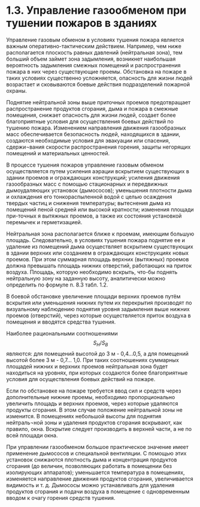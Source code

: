 # 1.3. Управление газообменом при тушении пожаров в зданиях

Управление газовым обменом в условиях тушения пожара является важным оперативно-тактическим действием. Например, чем ниже располагается плоскость равных давлений \(нейтральная зона\), тем больший объем займет зона задымления, возникнет наибольшая вероятность задымления смежных помещений и распространения пожара в них через существующие проемы. Обстановка на пожаре в таких условиях существенно усложняется, опасность для жизни людей возрастает и сковываются боевые действия подразделений пожарной охраны. 

Поднятие нейтральной зоны выше приточных проемов предотвращает распространение продуктов сгорания, дыма и пожара в смежные помещения, снижает опасность для жизни людей, создает более благоприятные условия для осуществления боевых действий по тушению пожара. Изменением направления движения газообразных масс обеспечивается безопасность людей, находящихся в здании, создаются необходимые условия для эвакуации или спасения, сдержи¬вания скорости распространения горения, защиты негорящих помещений и материальных ценностей. 

В процессе тушения пожаров управление газовым обменом осуществляется путем усиления аэрации вскрытием существующих в здании проемов и ограждающих конструкций; усиления движения газообразных масс с помощью стационарных и передвижных дымоудаляющих установок \(дымососов\); уменьшения плотности дыма и охлаждения его тонкораспыленной водой с целью осаждения твердых частиц и снижения температуры; вытеснения дыма из помещений пеной средней или высокой кратности; изменения площади при-точных я вытяжных проемов, а также их состояния установкой перемычек и герметизацией. 

Нейтральная зона располагается ближе к проемам, имеющим большую площадь. Следовательно, в условиях тушения пожара поднятие ее и удаление из помещений дыма осуществляет вскрытием существующих в здании верхних или созданием в ограждающих конструкциях новых проемов. При этом суммарная площадь верхних \(вытяжных\) проемов должна превышать площадь нижних отверстий, работающих на приток воздуха. Площадь, которую необходимо вскрыть, что-бы поднять нейтральную зону на заданную высоту, аналитически можно определить по формуле п. 8.3 табл. 1.2. 

В боевой обстановке увеличение площади верхних проемов путём вскрытия или уменьшения нижних путем их перекрытия производят по визуальному наблюдению поднятия уровня задымления выше нижних проемов \(отверстий\), через которые осуществляется приток воздуха в помещения и вводятся средства тушения. 

Наиболее рациональными соотношениями $$S_Н/S_В$$ являются: для помещений высотой до 3 м - 0,4...0,5, а для помещений высотой более 3 м - 0,7... 1,0. При таких соотношениях суммарных площадей нижних и верхних проемов нейтральная зона будет находиться на уровнях, при которых создаются более благоприятные условия для осуществления боевых действий на пожаре. 

Если по обстановке на пожаре требуется ввод сил и средств через дополнительные нижние проемы, необходимо пропорционально увеличить площадь и верхних проемов, через которые удаляются продукты сгорания. В этом случае положение нейтральной зоны не изменится. В помещениях небольшой высоты для поднятия нейтраль¬ной зоны и удаления продуктов сгорания вскрывают, как правило, окна. Вскрытие следует производить в верхней части, а не по всей площади окна. 

При управлении газообменом большое практическое значение имеет применение дымососов и специальной вентиляции. С помощью этих установок снижаются плотность дыма и концентрация продуктов сгорания \(до величин, позволяющих работать в помещении без изолирующих аппаратов\); уменьшается температура в помещениях, изменяется направление движения продуктов сгорания, увеличивается видимость и т. д. Дымососы можно устанавливать для удаления продуктов сгорания и подачи воздуха в помещение с одновременным вводом к очагу горения средств тушения.

